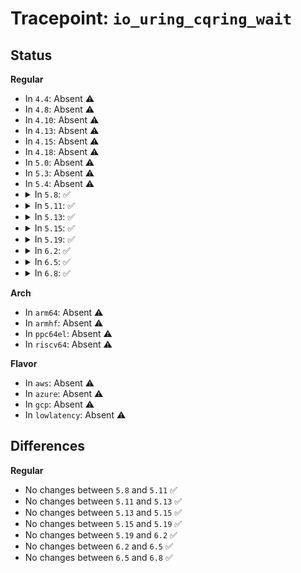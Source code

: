 # Tracepoint: <code>io_uring_cqring_wait</code>

## Status
<b>Regular</b>
<ul>
<li>
In <code>4.4</code>: Absent ⚠️
</li>
<li>
In <code>4.8</code>: Absent ⚠️
</li>
<li>
In <code>4.10</code>: Absent ⚠️
</li>
<li>
In <code>4.13</code>: Absent ⚠️
</li>
<li>
In <code>4.15</code>: Absent ⚠️
</li>
<li>
In <code>4.18</code>: Absent ⚠️
</li>
<li>
In <code>5.0</code>: Absent ⚠️
</li>
<li>
In <code>5.3</code>: Absent ⚠️
</li>
<li>
In <code>5.4</code>: Absent ⚠️
</li>
<li>
<details>
<summary>In <code>5.8</code>: ✅</summary>

Event:

```c
struct trace_event_raw_io_uring_cqring_wait {
    struct trace_entry ent;
    void *ctx;
    int min_events;
    char __data[0];
};
```
Function:

```c
void trace_event_raw_event_io_uring_cqring_wait(void *__data, void *ctx, int min_events);
```
</details>
</li>
<li>
<details>
<summary>In <code>5.11</code>: ✅</summary>

Event:

```c
struct trace_event_raw_io_uring_cqring_wait {
    struct trace_entry ent;
    void *ctx;
    int min_events;
    char __data[0];
};
```
Function:

```c
void trace_event_raw_event_io_uring_cqring_wait(void *__data, void *ctx, int min_events);
```
</details>
</li>
<li>
<details>
<summary>In <code>5.13</code>: ✅</summary>

Event:

```c
struct trace_event_raw_io_uring_cqring_wait {
    struct trace_entry ent;
    void *ctx;
    int min_events;
    char __data[0];
};
```
Function:

```c
void trace_event_raw_event_io_uring_cqring_wait(void *__data, void *ctx, int min_events);
```
</details>
</li>
<li>
<details>
<summary>In <code>5.15</code>: ✅</summary>

Event:

```c
struct trace_event_raw_io_uring_cqring_wait {
    struct trace_entry ent;
    void *ctx;
    int min_events;
    char __data[0];
};
```
Function:

```c
void trace_event_raw_event_io_uring_cqring_wait(void *__data, void *ctx, int min_events);
```
</details>
</li>
<li>
<details>
<summary>In <code>5.19</code>: ✅</summary>

Event:

```c
struct trace_event_raw_io_uring_cqring_wait {
    struct trace_entry ent;
    void *ctx;
    int min_events;
    char __data[0];
};
```
Function:

```c
void trace_event_raw_event_io_uring_cqring_wait(void *__data, void *ctx, int min_events);
```
</details>
</li>
<li>
<details>
<summary>In <code>6.2</code>: ✅</summary>

Event:

```c
struct trace_event_raw_io_uring_cqring_wait {
    struct trace_entry ent;
    void *ctx;
    int min_events;
    char __data[0];
};
```
Function:

```c
void trace_event_raw_event_io_uring_cqring_wait(void *__data, void *ctx, int min_events);
```
</details>
</li>
<li>
<details>
<summary>In <code>6.5</code>: ✅</summary>

Event:

```c
struct trace_event_raw_io_uring_cqring_wait {
    struct trace_entry ent;
    void *ctx;
    int min_events;
    char __data[0];
};
```
Function:

```c
void trace_event_raw_event_io_uring_cqring_wait(void *__data, void *ctx, int min_events);
```
</details>
</li>
<li>
<details>
<summary>In <code>6.8</code>: ✅</summary>

Event:

```c
struct trace_event_raw_io_uring_cqring_wait {
    struct trace_entry ent;
    void *ctx;
    int min_events;
    char __data[0];
};
```
Function:

```c
void trace_event_raw_event_io_uring_cqring_wait(void *__data, void *ctx, int min_events);
```
</details>
</li>
</ul>
<b>Arch</b>
<ul>
<li>
In <code>arm64</code>: Absent ⚠️
</li>
<li>
In <code>armhf</code>: Absent ⚠️
</li>
<li>
In <code>ppc64el</code>: Absent ⚠️
</li>
<li>
In <code>riscv64</code>: Absent ⚠️
</li>
</ul>
<b>Flavor</b>
<ul>
<li>
In <code>aws</code>: Absent ⚠️
</li>
<li>
In <code>azure</code>: Absent ⚠️
</li>
<li>
In <code>gcp</code>: Absent ⚠️
</li>
<li>
In <code>lowlatency</code>: Absent ⚠️
</li>
</ul>

## Differences
<b>Regular</b>
<ul>
<li>
No changes between <code>5.8</code> and <code>5.11</code> ✅
</li>
<li>
No changes between <code>5.11</code> and <code>5.13</code> ✅
</li>
<li>
No changes between <code>5.13</code> and <code>5.15</code> ✅
</li>
<li>
No changes between <code>5.15</code> and <code>5.19</code> ✅
</li>
<li>
No changes between <code>5.19</code> and <code>6.2</code> ✅
</li>
<li>
No changes between <code>6.2</code> and <code>6.5</code> ✅
</li>
<li>
No changes between <code>6.5</code> and <code>6.8</code> ✅
</li>
</ul>
